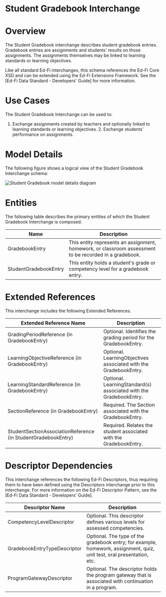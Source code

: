 # Student Gradebook Interchange

# Overview

The Student Gradebook interchange describes student gradebook entries. Gradebook entries are assignments and students' results on those assignments. The assignments themselves may be linked to learning standards or learning objectives.



Like all standard Ed-Fi interchanges, this schema references the Ed-Fi Core XSD and can be extended using the Ed-Fi Extensions Framework. See the [Ed-Fi Data Standard - Developers' Guide] for more information.


# Use Cases

The Student Gradebook Interchange can be used to:  

1. Exchange assignments created by teachers and optionally linked to learning standards or learning objectives.
    2. Exchange students' performance on assignments.


# Model Details

The following figure shows a logical view of the Student Gradebook Interchange schema:  

![Student Gradebook model details diagram](img/InterchangeStudentGradebook-interchange-brief.png)


# Entities

The following table describes the primary entities of which the Student Gradebook Interchange is composed.  

| Name | Description |
|----------|-----------------|
| GradebookEntry | This entity represents an assignment, homework, or classroom assessment to be recorded in a gradebook. |
| StudentGradebookEntry | This entity holds a student's grade or competency level for a gradebook entry. |



# Extended References


This interchange includes the following Extended References.  

| Extended Reference Name | Description |
|-----------------------------|-----------------|
| GradingPeriodReference (in GradebookEntry) | Optional.  Identifies the grading period for the GradebookEntry. |
| LearningObjectiveReference (in GradebookEntry) | Optional.  LearningObjectives associated with the GradebookEntry. |
| LearningStandardReference (in GradebookEntry) | Optional.  LearningStandard(s) associated with the GradebookEntry. |
| SectionReference (in GradebookEntry) | Required.  The Section associated with the GradebookEntry. |
| StudentSectionAssociationReference (in StudentGradebookEntry) | Required.  Relates the student associated with the GradebookEntry. |



# Descriptor Dependencies

This interchange references the following Ed-Fi Descriptors, thus requiring them to have been defined using the Descriptors interchange prior to this interchange. For more information on the Ed-Fi Descriptor Pattern, see the [Ed-Fi Data Standard - Developers' Guide].  

| Descriptor Name | Description |
|---------------------|-----------------|
| CompetencyLevelDescriptor | Optional.  This descriptor defines various levels for assessed competencies. |
| GradebookEntryTypeDescriptor | Optional.  The type of the gradebook entry; for example, homework, assignment, quiz, unit test, oral presentation, etc. |
| ProgramGatewayDescriptor | Optional.  The descriptor holds the program gateway that is associated with continuation in a program. |


